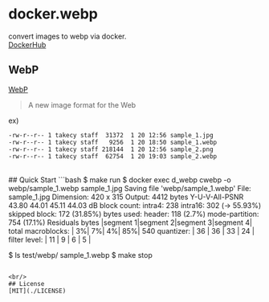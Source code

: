 # docker.webp
convert images to webp via docker.   
[DockerHub](https://hub.docker.com/r/takecy/webp/)  

## WebP
[WebP](https://developers.google.com/speed/webp/)

>A new image format for the Web  

ex)
```
-rw-r--r-- 1 takecy staff  31372  1 20 12:56 sample_1.jpg
-rw-r--r-- 1 takecy staff   9256  1 20 18:50 sample_1.webp
-rw-r--r-- 1 takecy staff 218144  1 20 12:56 sample_2.png
-rw-r--r-- 1 takecy staff  62754  1 20 19:03 sample_2.webp
```

<br/>
## Quick Start
```bash
$ make run
$ docker exec d_webp cwebp -o webp/sample_1.webp sample_1.jpg
Saving file 'webp/sample_1.webp'
File:      sample_1.jpg
Dimension: 420 x 315
Output:    4412 bytes Y-U-V-All-PSNR 43.80 44.01 45.11   44.03 dB
block count:  intra4: 238
              intra16: 302  (-> 55.93%)
              skipped block: 172 (31.85%)
bytes used:  header:            118  (2.7%)
             mode-partition:    754  (17.1%)
 Residuals bytes  |segment 1|segment 2|segment 3|segment 4|  total
    macroblocks:  |       3%|       7%|       4%|      85%|     540
      quantizer:  |      36 |      36 |      33 |      24 |
   filter level:  |      11 |       9 |       6 |       5 |

$ ls test/webp/
sample_1.webp
$ make stop
```

<br/>
## License
[MIT](./LICENSE)
